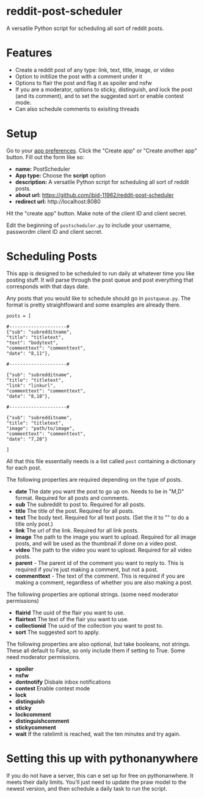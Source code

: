 # reddit-post-scheduler
A versatile Python script for scheduling all sort of reddit posts.

# Features

- Create a reddit post of any type: link, text, title, image, or video
- Option to initilize the post with a comment under it
- Options to flair the post and flag it as spoiler and nsfw
- If you are a moderator, options to sticky, distinguish, and lock the post (and its comment), and to set the suggested sort or enable contest mode.
- Can also schedule comments to exisiting threads

# Setup

Go to your [app preferences](https://www.reddit.com/prefs/apps). Click the "Create app" or "Create another app" button. Fill out the form like so:

- **name:** PostScheduler
- **App type:** Choose the **script** option
- **description:** A versatile Python script for scheduling all sort of reddit posts.
- **about url:** https://github.com/ibid-11962/reddit-post-scheduler
- **redirect url:** http://localhost:8080

Hit the "create app" button. Make note of the client ID and client secret.

Edit the beginning of `postscheduler.py` to include your username, passwordm client ID and client secret.

# Scheduling Posts

This app is designed to be scheduled to run daily at whatever time you like posting stuff. It will parse through the post queue and post everything that corresponds with that days date.

Any posts that you would like to schedule should go in `postqueue.py`. The format is pretty straightfoward and some examples are already there.

```
posts = [

#---------------------#
{"sub": "subredditname",
"title": "titletext",
"text": "bodytext",
"commenttext": "commenttext",
"date": "8,11"},

#---------------------#

{"sub": "subredditname",
"title": "titletext",
"link": "linkurl",
"commenttext": "commenttext",
"date": "8,18"},

#---------------------#

{"sub": "subredditname",
"title": "titletext",
"image": "path/to/image",
"commenttext": "commenttext",
"date": "7,20"}

]
```

All that this file essentially needs is a list called `post` containing a dictionary for each post.

The following properties are required depending on the type of posts.

- **date** The date you want the post to go up on. Needs to be in "M,D" format. Required for all posts and comments. 
- **sub** The subreddit to post to. Required for all posts.
- **title** The title of the post. Required for all posts.
- **text** The body text. Required for all text posts. (Set the it to "" to do a title only post.)
- **link** The url of the link. Required for all link posts.
- **image** The path to the image you want to upload. Required for all image posts, and will be used as the thumbnail if done on a video post.
- **video** The path to the video you want to upload. Required for all video posts.
- **parent** - The parent id of the comment you want to reply to. This is required if you're just making a comment, but not a post.
- **commenttext** - The text of the comment. This is required if you are making a comment, regardless of whether you are also making a post.

The following properties are optional strings. (some need moderator permissions)

- **flairid** The uuid of the flair you want to use.
- **flairtext** The text of the flair you want to use.
- **collectionid** The uuid of the collection you want to post to.
- **sort** The suggested sort to apply.

The following properties are also optional, but take booleans, not strings. These all default to False, so only include them if setting to True. Some need moderator permissions. 


- **spoiler** 
- **nsfw** 
- **dontnotify** Disbale inbox notifications
- **contest** Enable contest mode
- **lock** 
- **distinguish** 
- **sticky** 
- **lockcomment** 
- **distinguishcomment** 
- **stickycomment**
- **wait** If the ratelimit is reached, wait the ten minutes and try again.

# Setting this up with pythonanywhere

If you do not have a server, this can e set up for free on pythonanwhere. It meets their daily limits. You'll just need to update the praw model to the newest version, and then schedule a daily task to run the script.

